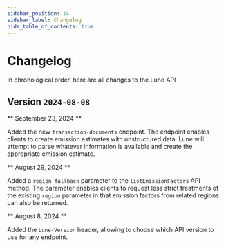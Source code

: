 ```yaml
---
sidebar_position: 14
sidebar_label: Changelog
hide_table_of_contents: true
---
```


# Changelog

In chronological order, here are all changes to the Lune API

## Version `2024-08-08`

** September 23, 2024 **

Added the new `transaction-documents` endpoint. The endpoint enables clients to create emission estimates
with unstructured data. Lune will attempt to parse whatever information is available and create
the appropriate emission estimate.

** August 29, 2024 **

Added a `region_fallback` parameter to the `listEmissionFactors` API method. The parameter
enables clients to request less strict treatments of the existing `region` parameter in that
emission factors from related regions can also be returned.

** August 8, 2024 **

Added the `Lune-Version` header, allowing to choose which API version to use for any endpoint.

